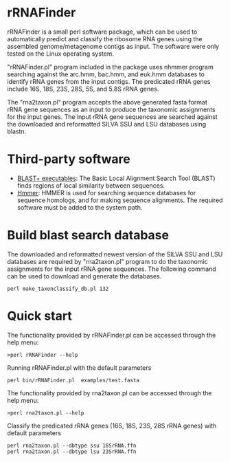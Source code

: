 # rRNAFinder
rRNAFinder is a small perl software package, which can be used to automatically predict and classify the ribosome RNA genes using the assembled genome/metagenome contigs as input. The software were only tested on the Linux operating system.

"rRNAFinder.pl" program included in the package uses nhmmer program searching against the arc.hmm, bac.hmm, and euk.hmm databases to identify rRNA genes from the input contigs. The predicated rRNA genes include 16S, 18S, 23S, 28S, 5S, and 5.8S rRNA genes. 

The "rna2taxon.pl" program accepts the above generated fasta format rRNA gene sequences as an input to produce the taxonomic assignments for the input genes. The input rRNA gene sequences are searched against the downloaded and reformatted SILVA SSU and LSU databases using blastn.   

# Third-party software
* [BLAST+ executables](https://blast.ncbi.nlm.nih.gov/Blast.cgi?PAGE_TYPE=BlastDocs&DOC_TYPE=Download): The Basic Local Alignment Search Tool (BLAST) finds regions of	local similarity between sequences.
* [Hmmer](http://hmmer.org): HMMER is used for searching sequence databases for sequence homologs, and for making sequence alignments.
The required software must be added to the system path.

# Build blast search database
The downloaded and reformatted newest version of the SILVA SSU and LSU databases are required by "rna2taxon.pl" program to do the taxonomic assignments for the input rRNA gene sequences. The following command can be used to download and generate the databases.
```
perl make_taxonclassify_db.pl 132
```

# Quick start
The functionality provided by rRNAFinder.pl can be accessed through the help menu:
```
>perl rRNAFinder --help
```
Running rRNAFinder.pl with the default parameters
```
perl bin/rRNAFinder.pl  examples/test.fasta
```
The functionality provided by rna2taxon.pl can be accessed through the help menu:
```
>perl rna2taxon.pl --help
```
Classify the predicated rRNA genes (16S, 18S, 23S, 28S rRNA genes) with default parameters
```
perl rna2taxon.pl --dbtype ssu 16SrRNA.ffn
perl rna2taxon.pl --dbtype lsu 23SrRNA.ffn
```

